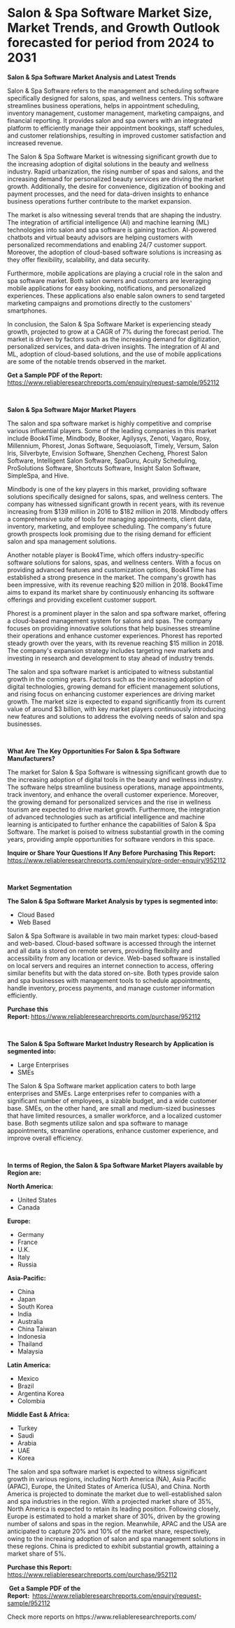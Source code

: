 <p><h1>Salon & Spa Software Market Size, Market Trends, and Growth Outlook forecasted for period from 2024 to 2031</h1></p><p><strong>Salon & Spa Software Market Analysis and Latest Trends</strong></p>
<p><p>Salon & Spa Software refers to the management and scheduling software specifically designed for salons, spas, and wellness centers. This software streamlines business operations, helps in appointment scheduling, inventory management, customer management, marketing campaigns, and financial reporting. It provides salon and spa owners with an integrated platform to efficiently manage their appointment bookings, staff schedules, and customer relationships, resulting in improved customer satisfaction and increased revenue.</p><p>The Salon & Spa Software Market is witnessing significant growth due to the increasing adoption of digital solutions in the beauty and wellness industry. Rapid urbanization, the rising number of spas and salons, and the increasing demand for personalized beauty services are driving the market growth. Additionally, the desire for convenience, digitization of booking and payment processes, and the need for data-driven insights to enhance business operations further contribute to the market expansion.</p><p>The market is also witnessing several trends that are shaping the industry. The integration of artificial intelligence (AI) and machine learning (ML) technologies into salon and spa software is gaining traction. AI-powered chatbots and virtual beauty advisors are helping customers with personalized recommendations and enabling 24/7 customer support. Moreover, the adoption of cloud-based software solutions is increasing as they offer flexibility, scalability, and data security.</p><p>Furthermore, mobile applications are playing a crucial role in the salon and spa software market. Both salon owners and customers are leveraging mobile applications for easy booking, notifications, and personalized experiences. These applications also enable salon owners to send targeted marketing campaigns and promotions directly to the customers' smartphones.</p><p>In conclusion, the Salon & Spa Software Market is experiencing steady growth, projected to grow at a CAGR of 7% during the forecast period. The market is driven by factors such as the increasing demand for digitization, personalized services, and data-driven insights. The integration of AI and ML, adoption of cloud-based solutions, and the use of mobile applications are some of the notable trends observed in the market.</p></p>
<p><strong>Get a Sample PDF of the Report:&nbsp;</strong> <a href="https://www.reliableresearchreports.com/enquiry/request-sample/952112">https://www.reliableresearchreports.com/enquiry/request-sample/952112</a></p>
<p>&nbsp;</p>
<p><strong>Salon & Spa Software Major Market Players</strong></p>
<p><p>The salon and spa software market is highly competitive and comprise various influential players. Some of the leading companies in this market include Book4Time, Mindbody, Booker, Agilysys, Zenoti, Vagaro, Rosy, Millennium, Phorest, Jonas Software, Sequoiasoft, Timely, Versum, Salon Iris, Silverbyte, Envision Software, Shenzhen Cecheng, Phorest Salon Software, Intelligent Salon Software, SpaGuru, Acuity Scheduling, ProSolutions Software, Shortcuts Software, Insight Salon Software, SimpleSpa, and Hive.</p><p>Mindbody is one of the key players in this market, providing software solutions specifically designed for salons, spas, and wellness centers. The company has witnessed significant growth in recent years, with its revenue increasing from $139 million in 2016 to $182 million in 2018. Mindbody offers a comprehensive suite of tools for managing appointments, client data, inventory, marketing, and employee scheduling. The company's future growth prospects look promising due to the rising demand for efficient salon and spa management solutions.</p><p>Another notable player is Book4Time, which offers industry-specific software solutions for salons, spas, and wellness centers. With a focus on providing advanced features and customization options, Book4Time has established a strong presence in the market. The company's growth has been impressive, with its revenue reaching $20 million in 2018. Book4Time aims to expand its market share by continuously enhancing its software offerings and providing excellent customer support.</p><p>Phorest is a prominent player in the salon and spa software market, offering a cloud-based management system for salons and spas. The company focuses on providing innovative solutions that help businesses streamline their operations and enhance customer experiences. Phorest has reported steady growth over the years, with its revenue reaching $15 million in 2018. The company's expansion strategy includes targeting new markets and investing in research and development to stay ahead of industry trends.</p><p>The salon and spa software market is anticipated to witness substantial growth in the coming years. Factors such as the increasing adoption of digital technologies, growing demand for efficient management solutions, and rising focus on enhancing customer experiences are driving market growth. The market size is expected to expand significantly from its current value of around $3 billion, with key market players continuously introducing new features and solutions to address the evolving needs of salon and spa businesses.</p></p>
<p>&nbsp;</p>
<p><strong>What Are The Key Opportunities For Salon & Spa Software Manufacturers?</strong></p>
<p><p>The market for Salon & Spa Software is witnessing significant growth due to the increasing adoption of digital tools in the beauty and wellness industry. The software helps streamline business operations, manage appointments, track inventory, and enhance the overall customer experience. Moreover, the growing demand for personalized services and the rise in wellness tourism are expected to drive market growth. Furthermore, the integration of advanced technologies such as artificial intelligence and machine learning is anticipated to further enhance the capabilities of Salon & Spa Software. The market is poised to witness substantial growth in the coming years, providing ample opportunities for software vendors in this space.</p></p>
<p><strong>Inquire or Share Your Questions If Any Before Purchasing This Report:</strong> <a href="https://www.reliableresearchreports.com/enquiry/pre-order-enquiry/952112">https://www.reliableresearchreports.com/enquiry/pre-order-enquiry/952112</a></p>
<p>&nbsp;</p>
<p><strong>Market Segmentation</strong></p>
<p><strong>The Salon & Spa Software Market Analysis by types is segmented into:</strong></p>
<p><ul><li>Cloud Based</li><li>Web Based</li></ul></p>
<p><p>Salon & Spa Software is available in two main market types: cloud-based and web-based. Cloud-based software is accessed through the internet and all data is stored on remote servers, providing flexibility and accessibility from any location or device. Web-based software is installed on local servers and requires an internet connection to access, offering similar benefits but with the data stored on-site. Both types provide salon and spa businesses with management tools to schedule appointments, handle inventory, process payments, and manage customer information efficiently.</p></p>
<p><strong>Purchase this Report:&nbsp;</strong><a href="https://www.reliableresearchreports.com/purchase/952112">https://www.reliableresearchreports.com/purchase/952112</a></p>
<p>&nbsp;</p>
<p><strong>The Salon & Spa Software Market Industry Research by Application is segmented into:</strong></p>
<p><ul><li>Large Enterprises</li><li>SMEs</li></ul></p>
<p><p>The Salon & Spa Software market application caters to both large enterprises and SMEs. Large enterprises refer to companies with a significant number of employees, a sizable budget, and a wide customer base. SMEs, on the other hand, are small and medium-sized businesses that have limited resources, a smaller workforce, and a localized customer base. Both segments utilize salon and spa software to manage appointments, streamline operations, enhance customer experience, and improve overall efficiency.</p></p>
<p>&nbsp;</p>
<p><strong>In terms of Region, the Salon & Spa Software Market Players available by Region are:</strong></p>
<p>
    <p> <strong> North America: </strong>
        <ul>
            <li>United States</li>
            <li>Canada</li>
        </ul>
        </p> 
    <p> <strong> Europe: </strong>
        <ul>
            <li>Germany</li>
            <li>France</li>
            <li>U.K.</li>
            <li>Italy</li>
            <li>Russia</li>
        </ul>
        </p> 
    <p> <strong> Asia-Pacific: </strong>
        <ul>
            <li>China</li>
            <li>Japan</li>
            <li>South Korea</li>
            <li>India</li>
            <li>Australia</li>
            <li>China Taiwan</li>
            <li>Indonesia</li>
            <li>Thailand</li>
            <li>Malaysia</li>
        </ul>
        </p> 
    <p> <strong> Latin America: </strong>
        <ul>
            <li>Mexico</li>
            <li>Brazil</li>
            <li>Argentina Korea</li>
            <li>Colombia</li>
        </ul>
        </p> 
    <p> <strong> Middle East & Africa: </strong>
        <ul>
            <li>Turkey</li>
            <li>Saudi</li>
            <li>Arabia</li>
            <li>UAE</li>
            <li>Korea</li>
        </ul>
    </p>
    </p>
<p><p>The salon and spa software market is expected to witness significant growth in various regions, including North America (NA), Asia Pacific (APAC), Europe, the United States of America (USA), and China. North America is projected to dominate the market due to well-established salon and spa industries in the region. With a projected market share of 35%, North America is expected to retain its leading position. Following closely, Europe is estimated to hold a market share of 30%, driven by the growing number of salons and spas in the region. Meanwhile, APAC and the USA are anticipated to capture 20% and 10% of the market share, respectively, owing to the increasing adoption of salon and spa management solutions in these regions. China is predicted to exhibit substantial growth, attaining a market share of 5%.</p></p>
<p><strong>Purchase this Report: </strong><a href="https://www.reliableresearchreports.com/purchase/952112">https://www.reliableresearchreports.com/purchase/952112</a></p>
<p>&nbsp;<strong>Get a Sample PDF of the Report:&nbsp;&nbsp;</strong><a href="https://www.reliableresearchreports.com/enquiry/request-sample/952112">https://www.reliableresearchreports.com/enquiry/request-sample/952112</a></p>
<p><strong></strong></p>
<p>Check more reports on https://www.reliableresearchreports.com/</p>